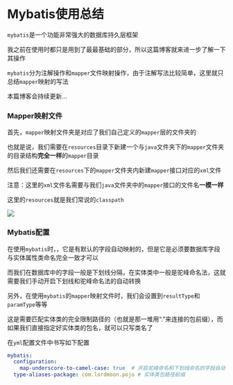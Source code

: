 # Mybatis使用总结

`mybatis`是一个功能非常强大的数据库持久层框架

我之前在使用时都只是用到了最最基础的部分，所以这篇博客就来进一步了解一下其操作

`mybatis`分为注解操作和`mapper`文件映射操作，由于注解写法比较简单，这里就只总结`mapper`映射的写法

本篇博客会持续更新...





### Mapper映射文件

首先，`mapper`映射文件夹是对应了我们自己定义的`mapper`层的文件夹的

也就是说，我们需要在`resources`目录下新建一个与`java`文件夹下的`mapper`文件夹的目录结构**完全一样**的`mapper`目录

然后我们还需要在`resources`下的`mapper`文件夹内新建`mapper`接口对应的`xml`文件

注意：这里的`xml`文件名需要与我们`java`文件夹中的`mapper`接口的文件名**一模一样**

这里的`resources`就是我们常说的`classpath`

![](http://ldmblog.ifoodin.com/20231110082422.png)





### Mybatis配置

在使用`mybatis`时，，它是有默认的字段自动映射的，但是它是必须要数据库字段与实体属性类命名完全一致才可以

而我们在数据库中的字段一般是下划线分隔，在实体类中一般是驼峰命名法，这就需要我们手动开启下划线和驼峰命名法的自动转换

另外，在使用`mybatis`的`mapper`映射文件时，我们会设置到`resultType`和`paramType`等等

这是需要匹配实体类的完全限制路径的（也就是那一堆用“.”来连接的包前缀），而如果我们直接指定好实体类的包名，就可以只写类名了

在`yml`配置文件中书写如下配置

```yaml
mybatis:
  configuration:
    map-underscore-to-camel-case: true  # 开启驼峰命名和下划线命名的字段自动转换
  type-aliases-package: com.lordmoon.pojo # 实体类包路径前缀
```





